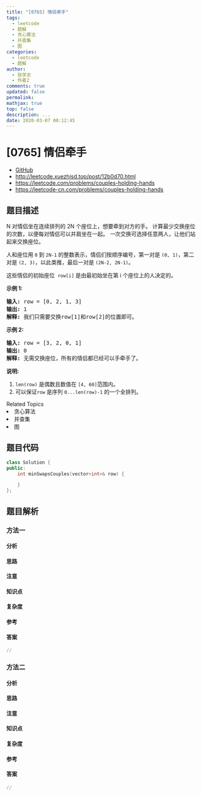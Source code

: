 ```yaml
---
title: "[0765] 情侣牵手"
tags:
  - leetcode
  - 题解
  - 贪心算法
  - 并查集
  - 图
categories:
  - leetcode
  - 题解
author:
  - 张学志
  - 作者2
comments: true
updated: false
permalink:
mathjax: true
top: false
description: ...
date: 2020-03-07 00:12:45
---
```



# [0765] 情侣牵手
* [GitHub](https://github.com/algoboy101/LeetCodeCrowdsource/tree/master/_posts/QA/%5B0765%5D%20%E6%83%85%E4%BE%A3%E7%89%B5%E6%89%8B.md)
* http://leetcode.xuezhisd.top/post/12b0d70.html
* https://leetcode.com/problems/couples-holding-hands
* https://leetcode-cn.com/problems/couples-holding-hands


## 题目描述

<p>N 对情侣坐在连续排列的 2N 个座位上，想要牵到对方的手。 计算最少交换座位的次数，以便每对情侣可以并肩坐在一起。 <em>一</em>次交换可选择任意两人，让他们站起来交换座位。</p>

<p>人和座位用&nbsp;<code>0</code>&nbsp;到&nbsp;<code>2N-1</code>&nbsp;的整数表示，情侣们按顺序编号，第一对是&nbsp;<code>(0, 1)</code>，第二对是&nbsp;<code>(2, 3)</code>，以此类推，最后一对是&nbsp;<code>(2N-2, 2N-1)</code>。</p>

<p>这些情侣的初始座位&nbsp;&nbsp;<code>row[i]</code>&nbsp;是由最初始坐在第 i 个座位上的人决定的。</p>

<p><strong>示例 1:</strong></p>

<pre>
<strong>输入:</strong> row = [0, 2, 1, 3]
<strong>输出:</strong> 1
<strong>解释:</strong> 我们只需要交换row[1]和row[2]的位置即可。
</pre>

<p><strong>示例 2:</strong></p>

<pre>
<strong>输入:</strong> row = [3, 2, 0, 1]
<strong>输出:</strong> 0
<strong>解释:</strong> 无需交换座位，所有的情侣都已经可以手牵手了。
</pre>

<p><strong>说明:</strong></p>

<ol>
	<li><code>len(row)</code> 是偶数且数值在&nbsp;<code>[4, 60]</code>范围内。</li>
	<li>可以保证<code>row</code> 是序列&nbsp;<code>0...len(row)-1</code>&nbsp;的一个全排列。</li>
</ol>
<div><div>Related Topics</div><div><li>贪心算法</li><li>并查集</li><li>图</li></div></div>


## 题目代码

```cpp
class Solution {
public:
    int minSwapsCouples(vector<int>& row) {

    }
};
```


## 题目解析


### 方法一

#### 分析

#### 思路

#### 注意

#### 知识点

#### 复杂度

#### 参考

#### 答案

```cpp
//
```


### 方法二

#### 分析

#### 思路

#### 注意

#### 知识点

#### 复杂度

#### 参考

#### 答案

```cpp
//
```


